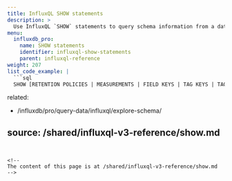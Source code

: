 ```yaml
---
title: InfluxQL SHOW statements
description: >
  Use InfluxQL `SHOW` statements to query schema information from a database.
menu:
  influxdb_pro:
    name: SHOW statements
    identifier: influxql-show-statements
    parent: influxql-reference
weight: 207
list_code_example: |
  ```sql
  SHOW [RETENTION POLICIES | MEASUREMENTS | FIELD KEYS | TAG KEYS | TAG VALUES]
  ```
related:
  - /influxdb/pro/query-data/influxql/explore-schema/

source: /shared/influxql-v3-reference/show.md
---
```


<!-- 
The content of this page is at /shared/influxql-v3-reference/show.md
-->
